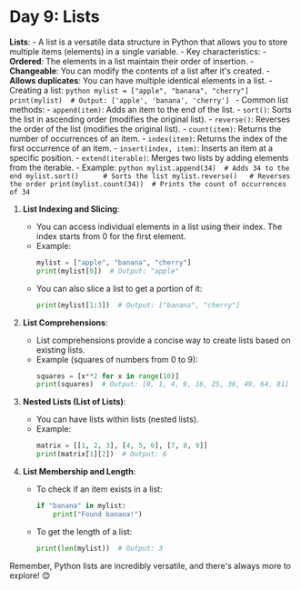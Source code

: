 # Day 9: Lists

 **Lists**:
    - A list is a versatile data structure in Python that allows you to store multiple items (elements) in a single variable.
    - Key characteristics:
        - **Ordered**: The elements in a list maintain their order of insertion.
        - **Changeable**: You can modify the contents of a list after it's created.
        - **Allows duplicates**: You can have multiple identical elements in a list.
    - Creating a list:
        ```python
        mylist = ["apple", "banana", "cherry"]
        print(mylist)  # Output: ['apple', 'banana', 'cherry']
        ```
    - Common list methods:
        - `append(item)`: Adds an item to the end of the list.
        - `sort()`: Sorts the list in ascending order (modifies the original list).
        - `reverse()`: Reverses the order of the list (modifies the original list).
        - `count(item)`: Returns the number of occurrences of an item.
        - `index(item)`: Returns the index of the first occurrence of an item.
        - `insert(index, item)`: Inserts an item at a specific position.
        - `extend(iterable)`: Merges two lists by adding elements from the iterable.
    - Example:
        ```python
        mylist.append(34)  # Adds 34 to the end
        mylist.sort()      # Sorts the list
        mylist.reverse()   # Reverses the order
        print(mylist.count(34))  # Prints the count of occurrences of 34
        ```

1. **List Indexing and Slicing**:
    - You can access individual elements in a list using their index. The index starts from 0 for the first element.
    - Example:
        ```python
        mylist = ["apple", "banana", "cherry"]
        print(mylist[0])  # Output: "apple"
        ```
    - You can also slice a list to get a portion of it:
        ```python
        print(mylist[1:3])  # Output: ["banana", "cherry"]
        ```

2. **List Comprehensions**:
    - List comprehensions provide a concise way to create lists based on existing lists.
    - Example (squares of numbers from 0 to 9):
        ```python
        squares = [x**2 for x in range(10)]
        print(squares)  # Output: [0, 1, 4, 9, 16, 25, 36, 49, 64, 81]
        ```

3. **Nested Lists (List of Lists)**:
    - You can have lists within lists (nested lists).
    - Example:
        ```python
        matrix = [[1, 2, 3], [4, 5, 6], [7, 8, 9]]
        print(matrix[1][2])  # Output: 6
        ```

4. **List Membership and Length**:
    - To check if an item exists in a list:
        ```python
        if "banana" in mylist:
            print("Found banana!")
        ```
    - To get the length of a list:
        ```python
        print(len(mylist))  # Output: 3
        ```

Remember, Python lists are incredibly versatile, and there's always more to explore! 😊